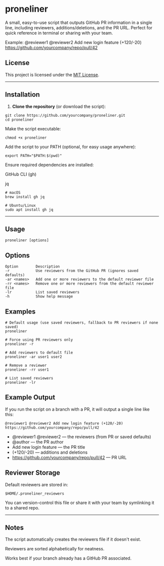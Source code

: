 # proneliner

A small, easy-to-use script that outputs GitHub PR information in a single line, including reviewers, additions/deletions, and the PR URL. Perfect for quick reference in terminal or sharing with your team.

Example: @reviewer1 @reviewer2 Add new login feature (+120/-20) https://github.com/yourcompany/repo/pull/42

## License

This project is licensed under the [MIT License](LICENSE).

---

## Installation

1. **Clone the repository** (or download the script):

```
git clone https://github.com/yourcompany/proneliner.git
cd proneliner
```
Make the script executable:

```
chmod +x proneliner
```
Add the script to your PATH (optional, for easy usage anywhere):

```
export PATH="$PATH:$(pwd)"
```
Ensure required dependencies are installed:

GitHub CLI (gh)

jq

```
# macOS
brew install gh jq

# Ubuntu/Linux
sudo apt install gh jq
```

---

## Usage

```
proneliner [options]
```
## Options

```
Option	      Description
-r	          Use reviewers from the GitHub PR (ignores saved defaults)
-ar <names>	  Add one or more reviewers to the default reviewer file
-rr <names>	  Remove one or more reviewers from the default reviewer file
-lr	          List saved reviewers
-h	          Show help message
```
## Examples

```
# Default usage (use saved reviewers, fallback to PR reviewers if none saved)
proneliner

# Force using PR reviewers only
proneliner -r

# Add reviewers to default file
proneliner -ar user1 user2

# Remove a reviewer
proneliner -rr user1

# List saved reviewers
proneliner -lr
```

## Example Output
If you run the script on a branch with a PR, it will output a single line like this:

```
@reviewer1 @reviewer2 Add new login feature (+120/-20) https://github.com/yourcompany/repo/pull/42
```
- @reviewer1 @reviewer2 — the reviewers (from PR or saved defaults)
- @author — the PR author
- Add new login feature — the PR title
- (+120/-20) — additions and deletions
- https://github.com/yourcompany/repo/pull/42 — PR URL

## Reviewer Storage
Default reviewers are stored in:

```
$HOME/.proneliner_reviewers
```
You can version-control this file or share it with your team by symlinking it to a shared repo.

---

## Notes
The script automatically creates the reviewers file if it doesn't exist.

Reviewers are sorted alphabetically for neatness.

Works best if your branch already has a GitHub PR associated.
